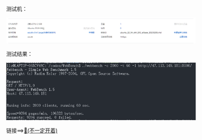测试机：


![aliyun](https://github.com/llz-lian/server-iouring/blob/main/imgs/aliyun.PNG)


测试结果：


![result](https://github.com/llz-lian/server-iouring/blob/main/imgs/result-link.PNG)


链接==>[🔗(不一定开着)](http://47.113.149.181:8000/)
